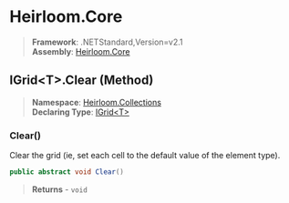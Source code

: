 # Heirloom.Core

> **Framework**: .NETStandard,Version=v2.1  
> **Assembly**: [Heirloom.Core][0]

## IGrid\<T>.Clear (Method)

> **Namespace**: [Heirloom.Collections][0]  
> **Declaring Type**: [IGrid\<T>][1]

### Clear()

Clear the grid (ie, set each cell to the default value of the element type).

```cs
public abstract void Clear()
```

> **Returns** - `void`

[0]: ../../../Heirloom.Core.md
[1]: ../IGrid[T].md
